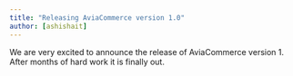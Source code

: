 ```yaml
---
title: "Releasing AviaCommerce version 1.0"
author: [ashishait]
---
```


We are very excited to announce the release of AviaCommerce version 1. After months of hard work it is finally out.